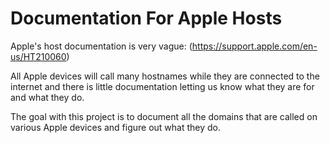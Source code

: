 # Documentation For Apple Hosts
Apple's host documentation is very vague: (https://support.apple.com/en-us/HT210060)

All Apple devices will call many hostnames while they are connected to the internet and there is little documentation letting us know what they are for and what they do.

The goal with this project is to document all the domains that are called on various Apple devices and figure out what they do.
